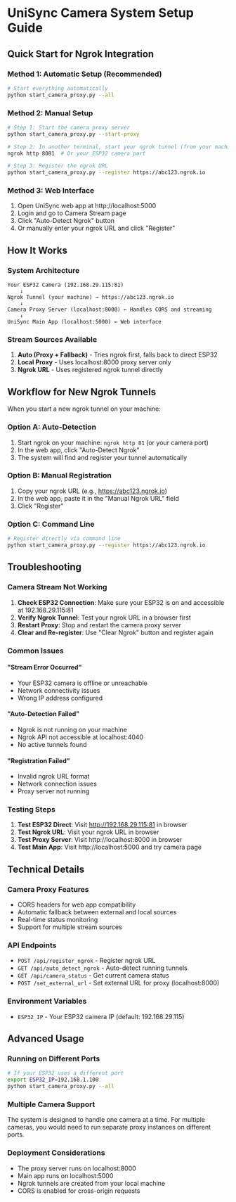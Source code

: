# UniSync Camera System Setup Guide

## Quick Start for Ngrok Integration

### Method 1: Automatic Setup (Recommended)
```bash
# Start everything automatically
python start_camera_proxy.py --all
```

### Method 2: Manual Setup
```bash
# Step 1: Start the camera proxy server
python start_camera_proxy.py --start-proxy

# Step 2: In another terminal, start your ngrok tunnel (from your machine)
ngrok http 8081  # Or your ESP32 camera port

# Step 3: Register the ngrok URL
python start_camera_proxy.py --register https://abc123.ngrok.io
```

### Method 3: Web Interface
1. Open UniSync web app at http://localhost:5000
2. Login and go to Camera Stream page
3. Click "Auto-Detect Ngrok" button
4. Or manually enter your ngrok URL and click "Register"

## How It Works

### System Architecture
```
Your ESP32 Camera (192.168.29.115:81)
    ↓
Ngrok Tunnel (your machine) → https://abc123.ngrok.io
    ↓
Camera Proxy Server (localhost:8000) ← Handles CORS and streaming
    ↓
UniSync Main App (localhost:5000) ← Web interface
```

### Stream Sources Available
1. **Auto (Proxy + Fallback)** - Tries ngrok first, falls back to direct ESP32
2. **Local Proxy** - Uses localhost:8000 proxy server only
3. **Ngrok URL** - Uses registered ngrok tunnel directly

## Workflow for New Ngrok Tunnels

When you start a new ngrok tunnel on your machine:

### Option A: Auto-Detection
1. Start ngrok on your machine: `ngrok http 81` (or your camera port)
2. In the web app, click "Auto-Detect Ngrok"
3. The system will find and register your tunnel automatically

### Option B: Manual Registration
1. Copy your ngrok URL (e.g., https://abc123.ngrok.io)
2. In the web app, paste it in the "Manual Ngrok URL" field
3. Click "Register"

### Option C: Command Line
```bash
# Register directly via command line
python start_camera_proxy.py --register https://abc123.ngrok.io
```

## Troubleshooting

### Camera Stream Not Working
1. **Check ESP32 Connection**: Make sure your ESP32 is on and accessible at 192.168.29.115:81
2. **Verify Ngrok Tunnel**: Test your ngrok URL in a browser first
3. **Restart Proxy**: Stop and restart the camera proxy server
4. **Clear and Re-register**: Use "Clear Ngrok" button and register again

### Common Issues

#### "Stream Error Occurred"
- Your ESP32 camera is offline or unreachable
- Network connectivity issues
- Wrong IP address configured

#### "Auto-Detection Failed"
- Ngrok is not running on your machine
- Ngrok API not accessible at localhost:4040
- No active tunnels found

#### "Registration Failed"
- Invalid ngrok URL format
- Network connection issues
- Proxy server not running

### Testing Steps
1. **Test ESP32 Direct**: Visit http://192.168.29.115:81 in browser
2. **Test Ngrok URL**: Visit your ngrok URL in browser
3. **Test Proxy Server**: Visit http://localhost:8000 in browser
4. **Test Main App**: Visit http://localhost:5000 and try camera page

## Technical Details

### Camera Proxy Features
- CORS headers for web app compatibility
- Automatic fallback between external and local sources
- Real-time status monitoring
- Support for multiple stream sources

### API Endpoints
- `POST /api/register_ngrok` - Register ngrok URL
- `GET /api/auto_detect_ngrok` - Auto-detect running tunnels
- `GET /api/camera_status` - Get current camera status
- `POST /set_external_url` - Set external URL for proxy (localhost:8000)

### Environment Variables
- `ESP32_IP` - Your ESP32 camera IP (default: 192.168.29.115)

## Advanced Usage

### Running on Different Ports
```bash
# If your ESP32 uses a different port
export ESP32_IP=192.168.1.100
python start_camera_proxy.py --all
```

### Multiple Camera Support
The system is designed to handle one camera at a time. For multiple cameras, you would need to run separate proxy instances on different ports.

### Deployment Considerations
- The proxy server runs on localhost:8000
- Main app runs on localhost:5000
- Ngrok tunnels are created from your local machine
- CORS is enabled for cross-origin requests